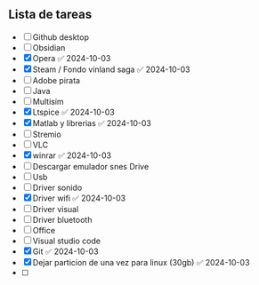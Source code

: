
## Lista de tareas

- [ ] Github desktop
- [ ] Obsidian
- [x] Opera ✅ 2024-10-03
- [x] Steam / Fondo vinland saga ✅ 2024-10-03
- [ ] Adobe pirata
- [ ] Java
- [ ] Multisim
- [x] Ltspice ✅ 2024-10-03
- [x] Matlab y librerias ✅ 2024-10-03
- [ ] Stremio
- [ ] VLC
- [x] winrar ✅ 2024-10-03
- [ ] Descargar emulador snes Drive
- [ ] Usb
- [ ] Driver sonido
- [x] Driver wifi ✅ 2024-10-03
- [ ] Driver visual
- [ ] Driver bluetooth
- [ ] Office
- [ ] Visual studio code
- [x] Git ✅ 2024-10-03
- [x] Dejar particion de una vez para linux (30gb) ✅ 2024-10-03
- [ ] 
